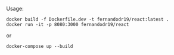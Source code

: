 Usage:

```docker
docker build -f Dockerfile.dev -t fernandodr19/react:latest .
docker run -it -p 8080:3000 fernandodr19/react
```

or

```docker
docker-compose up --build
```

